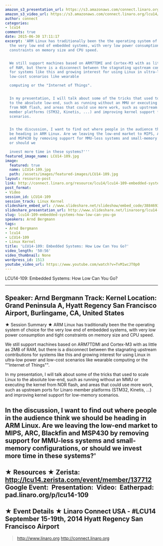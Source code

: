 ```yaml
---
amazon_s3_presentation_url: https://s3.amazonaws.com/connect.linaro.org/hkg15/Videos/09-15-Monday/LCU14-109.pdf
amazon_s3_video_url: https://s3.amazonaws.com/connect.linaro.org/lcu14/videos/09-15-Monday/LCU14-109-+Embedded+Systems-+How+Low+Can+You+Go%3F.mp4
author: connect
categories:
- lcu14
comments: true
date: 2015-06-30 17:11:17
excerpt: 'ARM Linux has traditionally been the the operating system of choice for
  the very low end of embedded systems, with very low power consumption and tight
  constraints on memory size and CPU speed.


  We still support machines based on ARM7TDMI and Cortex-M3 with as little as 2MB
  of RAM, but there is a disconnect between the stagnating upstream contributions
  for systems like this and growing interest for using Linux in ultra-low power and
  low-cost scenarios like wearable

  computing or the "Internet of Things".


  In my presentation, I will talk about some of the tricks that used to scale Linux
  to the absolute low-end, such as running without an MMU or executing the kernel
  from NOR flash, and areas that could use more work, such as upstream ports for Linaro
  member platforms (STM32, Kinetis, ...) and improving kernel support for low-memory
  scenarios.


  In the discussion, I want to find out where people in the audience think we should
  be heading in ARM Linux. Are we leaving the low-end market to MIPS, ARC, Blackfin
  and MSP430 by removing support for MMU-less systems and small-memory configurations,
  or should we

  invest more time in these systems?'''
featured_image_name: LCU14-109.jpg
image:
  featured: true
  name: LCU14-109.jpg
  path: /assets/images/featured-images/LCU14-109.jpg
layout: resource-post
link: http://connect.linaro.org/resource/lcu14/lcu14-109-embedded-systems-how-low-can-you-go/
post_format:
- Video
session_id: LCU14-109
session_track: Linux Kernel
slideshare_embed_url: //www.slideshare.net/slideshow/embed_code/38846937
slideshare_presentation_url: http://www.slideshare.net/linaroorg/lcu14-109-embedded-systems-how-low-can-you-go
slug: lcu14-109-embedded-systems-how-low-can-you-go
speakers: Arnd Bergmann
tags:
- Arnd Bergmann
- lcu14
- LCU14-109
- Linux Kernel
title: 'LCU14-109: Embedded Systems: How Low Can You Go?'
video_length: '50:56'
video_thumbnail: None
wordpress_id: 1513
youtube_video_url: https://www.youtube.com/watch?v=TvM1wcJT0p0
---
```


LCU14-109: Embedded Systems: How Low Can You Go?

---------------------------------------------------

Speaker: Arnd Bergmann
Track: Kernel
Location: Grand Peninsula A, Hyatt Regency San Francisco Airport, Burlingame, CA, United States
---------------------------------------------------

★ Session Summary ★
ARM Linux has traditionally been the the operating system of choice for the very low end of embedded systems, with very low power consumption and tight constraints on memory size and CPU speed.

We still support machines based on ARM7TDMI and Cortex-M3 with as little as 2MB of RAM, but there is a disconnect between the stagnating upstream contributions for systems like this and growing interest for using Linux in ultra-low power and low-cost scenarios like wearable
computing or the ""Internet of Things"".

In my presentation, I will talk about some of the tricks that used to scale Linux to the absolute low-end, such as running without an MMU or executing the kernel from NOR flash, and areas that could use more work, such as upstream ports for Linaro member platforms (STM32, Kinetis, ...) and improving kernel support for low-memory scenarios.

In the discussion, I want to find out where people in the audience think we should be heading in ARM Linux. Are we leaving the low-end market to MIPS, ARC, Blackfin and MSP430 by removing support for MMU-less systems and small-memory configurations, or should we
invest more time in these systems?'
---------------------------------------------------

★ Resources ★
Zerista: http://lcu14.zerista.com/event/member/137712
Google Event: 
Presentation: 
Video: 
Eatherpad: pad.linaro.org/p/lcu14-109
---------------------------------------------------

★ Event Details ★
Linaro Connect USA - #LCU14
September 15-19th, 2014
Hyatt Regency San Francisco Airport
---------------------------------------------------

> http://www.linaro.org
> http://connect.linaro.org